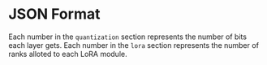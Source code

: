# JSON Format
Each number in the `quantization` section represents the number of bits each layer gets. Each number in the `lora` section represents the number of ranks alloted to each LoRA module.